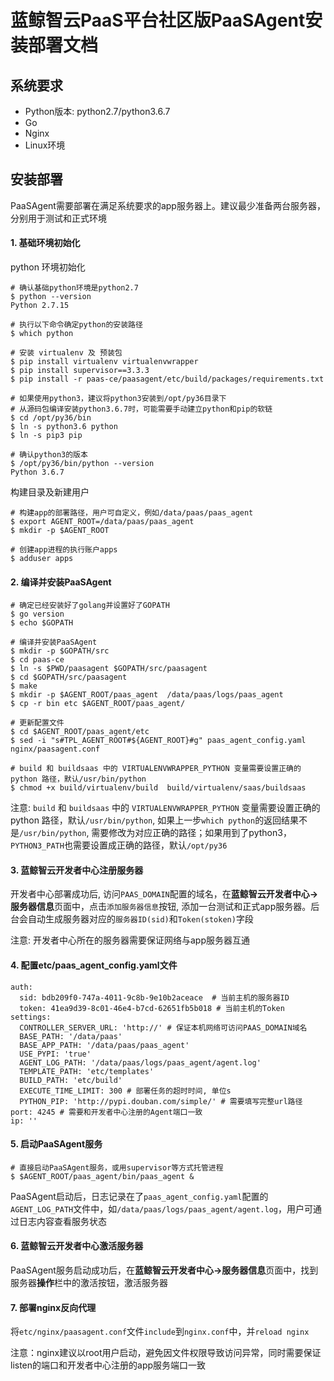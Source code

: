 # 蓝鲸智云PaaS平台社区版PaaSAgent安装部署文档

## 系统要求

- Python版本: python2.7/python3.6.7
- Go
- Nginx
- Linux环境

## 安装部署

PaaSAgent需要部署在满足系统要求的app服务器上。建议最少准备两台服务器，分别用于测试和正式环境

#### 1. 基础环境初始化

python 环境初始化

```
# 确认基础python环境是python2.7
$ python --version
Python 2.7.15

# 执行以下命令确定python的安装路径
$ which python

# 安装 virtualenv 及 预装包
$ pip install virtualenv virtualenvwrapper
$ pip install supervisor==3.3.3
$ pip install -r paas-ce/paasagent/etc/build/packages/requirements.txt

# 如果使用python3，建议将python3安装到/opt/py36目录下
# 从源码包编译安装python3.6.7时，可能需要手动建立python和pip的软链
$ cd /opt/py36/bin
$ ln -s python3.6 python
$ ln -s pip3 pip

# 确认python3的版本
$ /opt/py36/bin/python --version
Python 3.6.7
```

构建目录及新建用户

```
# 构建app的部署路径，用户可自定义，例如/data/paas/paas_agent
$ export AGENT_ROOT=/data/paas/paas_agent
$ mkdir -p $AGENT_ROOT

# 创建app进程的执行账户apps
$ adduser apps
```

#### 2. 编译并安装PaaSAgent

```
# 确定已经安装好了golang并设置好了GOPATH
$ go version
$ echo $GOPATH

# 编译并安装PaaSAgent
$ mkdir -p $GOPATH/src
$ cd paas-ce
$ ln -s $PWD/paasagent $GOPATH/src/paasagent
$ cd $GOPATH/src/paasagent
$ make
$ mkdir -p $AGENT_ROOT/paas_agent  /data/paas/logs/paas_agent
$ cp -r bin etc $AGENT_ROOT/paas_agent/

# 更新配置文件
$ cd $AGENT_ROOT/paas_agent/etc
$ sed -i "s#TPL_AGENT_ROOT#${AGENT_ROOT}#g" paas_agent_config.yaml nginx/paasagent.conf

# build 和 buildsaas 中的 VIRTUALENVWRAPPER_PYTHON 变量需要设置正确的 python 路径，默认/usr/bin/python
$ chmod +x build/virtualenv/build  build/virtualenv/saas/buildsaas
```

注意: `build` 和 `buildsaas` 中的 `VIRTUALENVWRAPPER_PYTHON` 变量需要设置正确的 python 路径，默认`/usr/bin/python`, 如果上一步`which python`的返回结果不是`/usr/bin/python`, 需要修改为对应正确的路径；如果用到了python3，`PYTHON3_PATH`也需要设置成正确的路径，默认`/opt/py36`

#### 3. 蓝鲸智云开发者中心注册服务器

开发者中心部署成功后, 访问`PAAS_DOMAIN`配置的域名，在**蓝鲸智云开发者中心->服务器信息**页面中，点击`添加服务器信息`按钮, 添加一台测试和正式app服务器。后台会自动生成服务器对应的`服务器ID(sid)`和`Token(stoken)`字段

注意: 开发者中心所在的服务器需要保证网络与app服务器互通

#### 4. 配置etc/paas_agent_config.yaml文件

```
auth:
  sid: bdb209f0-747a-4011-9c8b-9e10b2aceace  # 当前主机的服务器ID
  token: 41ea9d39-8c01-46e4-b7cd-62651fb5b018 # 当前主机的Token
settings:
  CONTROLLER_SERVER_URL: 'http://' # 保证本机网络可访问PAAS_DOMAIN域名
  BASE_PATH: '/data/paas'
  BASE_APP_PATH: '/data/paas/paas_agent'
  USE_PYPI: 'true'
  AGENT_LOG_PATH: '/data/paas/logs/paas_agent/agent.log'
  TEMPLATE_PATH: 'etc/templates'
  BUILD_PATH: 'etc/build'
  EXECUTE_TIME_LIMIT: 300 # 部署任务的超时时间, 单位s
  PYTHON_PIP: 'http://pypi.douban.com/simple/' # 需要填写完整url路径
port: 4245 # 需要和开发者中心注册的Agent端口一致
ip: ''
```

#### 5. 启动PaaSAgent服务

```
# 直接启动PaaSAgent服务，或用supervisor等方式托管进程
$ $AGENT_ROOT/paas_agent/bin/paas_agent &
```
PaaSAgent启动后，日志记录在了`paas_agent_config.yaml`配置的`AGENT_LOG_PATH`文件中，如`/data/paas/logs/paas_agent/agent.log`，用户可通过日志内容查看服务状态

#### 6. 蓝鲸智云开发者中心激活服务器
PaaSAgent服务启动成功后，在**蓝鲸智云开发者中心->服务器信息**页面中，找到服务器**操作**栏中的激活按钮，激活服务器

#### 7. 部署nginx反向代理

将`etc/nginx/paasagent.conf`文件`include`到`nginx.conf`中，并`reload nginx`

注意：nginx建议以root用户启动，避免因文件权限导致访问异常，同时需要保证listen的端口和开发者中心注册的app服务端口一致

